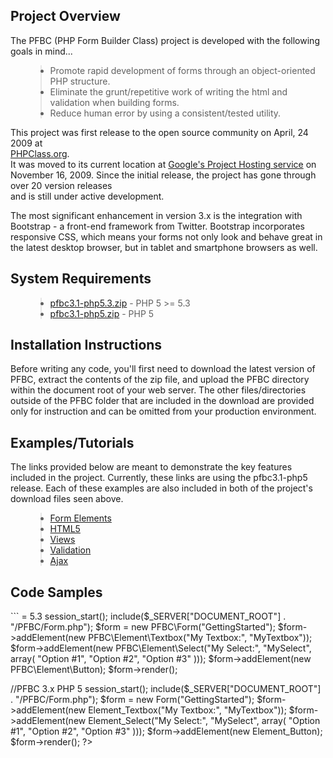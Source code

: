 
<h2>Project Overview</h2>
<p>The PFBC (PHP Form Builder Class) project is developed with the following goals in mind...</p>
<ul>
<blockquote><li>Promote rapid development of forms through an object-oriented PHP structure.</li>
<li>Eliminate the grunt/repetitive work of writing the html and validation when building forms.</li>
<li>Reduce human error by using a consistent/tested utility.</li>
</ul>
<p>This project was first release to the open source community on April, 24 2009 at<br>
<a href='http://www.phpclasses.org/package/5350-PHP-Generate-HTML-and-Javascript-for-displaying-forms.html'>PHPClass.org</a>.<br>
It was moved to its current location at <a href='http://code.google.com/p/php-form-builder-class'>Google's Project Hosting service</a>
on November 16, 2009.  Since the initial release, the project has gone through over 20 version releases<br>
and is still under active development.</p></blockquote>

<p>The most significant enhancement in version 3.x is the integration with Bootstrap - a front-end framework from Twitter. Bootstrap incorporates responsive CSS, which means your forms not only look and behave great in the latest desktop browser, but in tablet and smartphone browsers as well.</p>

<h2>System Requirements</h2>
<ul>
<blockquote><li><a href='http://php-form-builder-class.googlecode.com/files/pfbc3.1-php5.3.zip'>pfbc3.1-php5.3.zip</a> - PHP 5 >= 5.3</li>
<li><a href='http://php-form-builder-class.googlecode.com/files/pfbc3.1-php5.zip'>pfbc3.1-php5.zip</a> - PHP 5</li>
</ul></blockquote>

<h2>Installation Instructions</h2>
<p>Before writing any code, you'll first need to download the latest version of PFBC, extract the contents of the zip file, and upload the PFBC directory within the document root of your web server. The other files/directories outside of the PFBC folder that are included in the download are provided only for instruction and can be omitted from your production environment.</p>

<h2>Examples/Tutorials</h2>
<p>The links provided below are meant to demonstrate the key features included in the project.  Currently, these links are using the pfbc3.1-php5 release.  Each of these examples are also included in both of the project's download files seen above.</p>
<ul>
<blockquote><li><a href='http://www.imavex.com/pfbc3.x-php5/examples/form-elements.php'>Form Elements</a></li>
<li><a href='http://www.imavex.com/pfbc3.x-php5/examples/html5.php'>HTML5</a></li>
<li><a href='http://www.imavex.com/pfbc3.x-php5/examples/views.php'>Views</a></li>
<li><a href='http://www.imavex.com/pfbc3.x-php5/examples/validation.php'>Validation</a></li>
<li><a href='http://www.imavex.com/pfbc3.x-php5/examples/ajax.php'>Ajax</a></li>
</ul></blockquote>

<h2>Code Samples</h2>
```
<?php
//PFBC 3.x PHP 5 >= 5.3
session_start();
include($_SERVER["DOCUMENT_ROOT"] . "/PFBC/Form.php");
$form = new PFBC\Form("GettingStarted");
$form->addElement(new PFBC\Element\Textbox("My Textbox:", "MyTextbox"));
$form->addElement(new PFBC\Element\Select("My Select:", "MySelect", array(
   "Option #1",
   "Option #2",
   "Option #3"
)));
$form->addElement(new PFBC\Element\Button);
$form->render();

//PFBC 3.x PHP 5
session_start();
include($_SERVER["DOCUMENT_ROOT"] . "/PFBC/Form.php");
$form = new Form("GettingStarted");
$form->addElement(new Element_Textbox("My Textbox:", "MyTextbox"));
$form->addElement(new Element_Select("My Select:", "MySelect", array(
   "Option #1",
   "Option #2",
   "Option #3"
)));
$form->addElement(new Element_Button);
$form->render();
?>
```